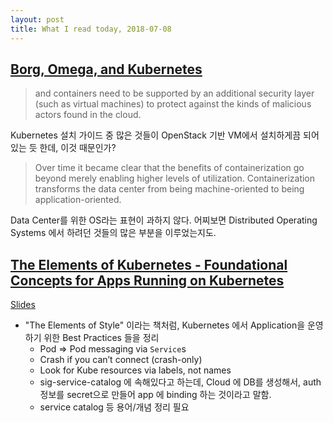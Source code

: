 ```yaml
---
layout: post
title: What I read today, 2018-07-08
---
```


## [Borg, Omega, and Kubernetes](https://static.googleusercontent.com/media/research.google.com/en//pubs/archive/44843.pdf)

> and containers need to be supported by an additional security layer (such as virtual machines) to protect against the kinds of malicious actors found in the cloud. 

Kubernetes 설치 가이드 중 많은 것들이 OpenStack 기반 VM에서 설치하게끔 되어 있는 듯 한데, 이것 때문인가?

> Over time it became clear that the benefits of containerization go beyond merely enabling higher
levels of utilization. Containerization transforms the data center from being machine-oriented to being application-oriented. 

Data Center를 위한 OS라는 표현이 과하지 않다. 어찌보면 Distributed Operating Systems 에서 하려던 것들의 많은 부분을 이루었는지도.

## [The Elements of Kubernetes - Foundational Concepts for Apps Running on Kubernetes](https://www.youtube.com/watch?v=S9l2MWhIBhc)
[Slides](https://schd.ws/hosted_files/kccncna17/9f/The%20Elements%20of%20Kubernetes.pdf)
* "The Elements of Style" 이라는 책처럼, Kubernetes 에서 Application을 운영하기 위한 Best Practices 들을 정리
  - Pod => Pod messaging via `Service`s
  - Crash if you can’t connect (crash-only)
  - Look for Kube resources via labels, not names
  - sig-service-catalog 에 속해있다고 하는데, Cloud 에 DB를 생성해서, auth 정보를 secret으로 만들어 app 에 binding 하는 것이라고 말함. 
  - service catalog 등 용어/개념 정리 필요 
